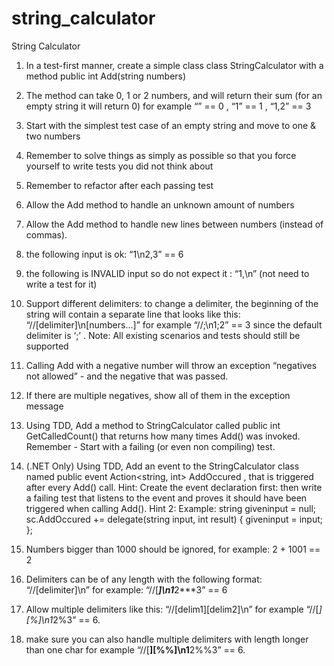 # string_calculator


String Calculator
1. In a test-first manner, create a simple class class StringCalculator
   with a method public int Add(string numbers)
2. The method can take 0, 1 or 2 numbers, and will return their sum
   (for an empty string it will return 0)
   for example
   “” == 0 , “1” == 1 , “1,2” == 3
3. Start with the simplest test case of an empty string and move to one & two
   numbers
4. Remember to solve things as simply as possible so that you force yourself to
   write tests you did not think about
5. Remember to refactor after each passing test
6. Allow the Add method to handle an unknown amount of numbers
7. Allow the Add method to handle new lines between numbers (instead of commas).
8. the following input is ok: “1\n2,3” == 6
9. the following is INVALID input so do not expect it : “1,\n” (not need to write a
   test for it)






1. Support different delimiters:
   to change a delimiter, the beginning of the string will contain a separate line
   that looks like this:
   “//[delimiter]\n[numbers…]”
   for example
   “//;\n1;2” == 3
   since the default delimiter is ‘;’ .
   Note: All existing scenarios and tests should still be supported
2. Calling Add with a negative number will throw an exception “negatives not allowed” -
   and the negative that was passed.
3. If there are multiple negatives, show all of them in the exception message
4. Using TDD, Add a method to StringCalculator
   called public int GetCalledCount()
   that returns how many times Add() was invoked.
   Remember - Start with a failing (or even non compiling) test.
5. (.NET Only) Using TDD, Add an event to the StringCalculator class named
   public event Action<string, int> AddOccured ,
   that is triggered after every Add() call.
   Hint:
   Create the event declaration first:
   then write a failing test that listens to the event
   and proves it should have been triggered when calling Add().
   Hint 2:
   Example:
   string giveninput = null;
   sc.AddOccured += delegate(string input,
   int result)
   {
   giveninput = input;
   };
6. Numbers bigger than 1000 should be ignored, for example:
   2 + 1001 == 2
7. Delimiters can be of any length with the following format:
   “//[delimiter]\n”
   for example:
   “//[***]\n1***2***3” == 6
8. Allow multiple delimiters like this:
   “//[delim1][delim2]\n”
   for example
   “//[*][%]\n1*2%3” == 6.
9. make sure you can also handle multiple delimiters with length longer than one char
   for example
   “//[**][%%]\n1**2%%3” == 6.
